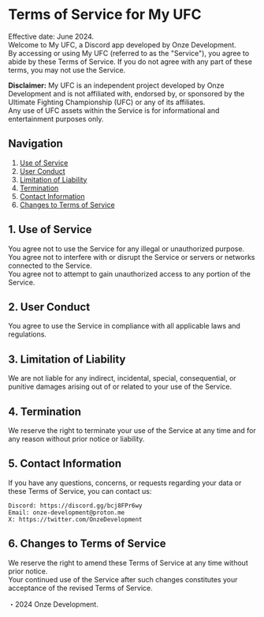 # Terms of Service for My UFC
Effective date: June 2024.                                                                                                                                                                                                                                    
Welcome to My UFC, a Discord app developed by Onze Development.                                                                                                                                                                                                    
By accessing or using My UFC (referred to as the "Service"), you agree to abide by these Terms of Service. If you do not agree with any part of these terms, you may not use the Service.         

**Disclaimer:** My UFC is an independent project developed by Onze Development and is not affiliated with, endorsed by, or sponsored by the Ultimate Fighting Championship (UFC) or any of its affiliates.                                                         
Any use of UFC assets within the Service is for informational and entertainment purposes only.

## Navigation
1. [Use of Service](#1-use-of-service)
2. [User Conduct](#2-user-conduct)
3. [Limitation of Liability](#3-limitation-of-liability)
4. [Termination](#4-termination)
5. [Contact Information](#5-contact-information)
6. [Changes to Terms of Service](#6-changes-to-terms-of-service)

## 1. Use of Service
You agree not to use the Service for any illegal or unauthorized purpose.                                                                                                                                                                                        
You agree not to interfere with or disrupt the Service or servers or networks connected to the Service.                                                                                                                                                          
You agree not to attempt to gain unauthorized access to any portion of the Service.

## 2. User Conduct
You agree to use the Service in compliance with all applicable laws and regulations.

## 3. Limitation of Liability
We are not liable for any indirect, incidental, special, consequential, or punitive damages arising out of or related to your use of the Service.

## 4. Termination
We reserve the right to terminate your use of the Service at any time and for any reason without prior notice or liability.

## 5. Contact Information
If you have any questions, concerns, or requests regarding your data or these Terms of Service, you can contact us:

    Discord: https://discord.gg/bcj8FPr6wy
    Email: onze-development@proton.me
    X: https://twitter.com/OnzeDevelopment

## 6. Changes to Terms of Service
We reserve the right to amend these Terms of Service at any time without prior notice.                                                                                                                                                                          
Your continued use of the Service after such changes constitutes your acceptance of the revised Terms of Service.

・2024 Onze Development.
